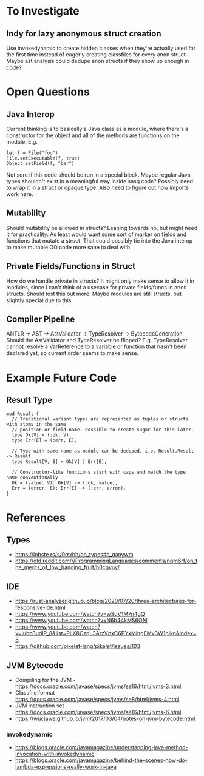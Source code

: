 # To Investigate

## Indy for lazy anonymous struct creation
Use invokedynamic to create hidden classes when they're actually used for the first time instead
of eagerly creating classfiles for every anon struct. Maybe ast analysis could dedupe anon 
structs if they show up enough in code?

# Open Questions

## Java Interop
Current thinking is to basically a Java class as a module, where there's a constructor for the 
object and all of the methods are functions on the module. E.g. 
```
let f = File("foo")
File.setExecutable(f, true)
Object.setField(f, "bar")
```

Not sure if this code should be run in a special block. Maybe regular Java types shouldn't exist
in a meaningful way inside sasq code? Possibly need to wrap it in a struct or opaque type. Also
need to figure out how imports work here. 

## Mutability
Should mutability be allowed in structs? Leaning towards no, but might need it for practicality.
As least would want some sort of marker on fields and functions that mutate a struct. That could
possibly tie into the Java interop to make mutable OO code more sane to deal with. 

## Private Fields/Functions in Struct
How do we handle private in structs? It might only make sense to allow it in modules, since I 
can't think of a usecase for private fields/funcs in anon structs. Should test this out more. 
Maybe modules are still structs, but slightly special due to this. 

## Compiler Pipeline
ANTLR -> AST -> AstValidator -> TypeResolver -> BytecodeGeneration
Should the AstValidator and TypeResolver be flipped? E.g. TypeResolver cannot resolve a VarReference 
to a variable or function that hasn't been declared yet, so current order seems to make sense.

# Example Future Code

## Result Type
```
mod Result {
  // Traditional variant types are represented as tuples or structs with atoms in the same
  // position or field name. Possible to create sugar for this later.
  type Ok[V] = (:ok, V),
  type Err[E] = (:err, E),
  
  // Type with same name as module can be deduped, i.e. Result.Result -> Result
  type Result[V, E] = Ok[V] | Err[E],
  
  // Constructor-like functions start with caps and match the type name conventionally
  Ok = (value: V): Ok[V] -> (:ok, value),
  Err = (error: E): Err[E] -> (:err, error),
}
```

# References

## Types
* https://lobste.rs/s/9rrxbh/on_types#c_qanywm
* https://old.reddit.com/r/ProgrammingLanguages/comments/nqm6rf/on_the_merits_of_low_hanging_fruit/h0cqvuy/

## IDE
* https://rust-analyzer.github.io/blog/2020/07/20/three-architectures-for-responsive-ide.html
* https://www.youtube.com/watch?v=wSdV1M7n4gQ
* https://www.youtube.com/watch?v=N6b44kMS6OM
* https://www.youtube.com/watch?v=lubc8udiP_8&list=PLX8CzqL3ArzVnxC6PYxMlngEMv3W1pIkn&index=8
* https://github.com/pikelet-lang/pikelet/issues/103

## JVM Bytecode
* Compiling for the JVM - https://docs.oracle.com/javase/specs/jvms/se16/html/jvms-3.html
* Classfile format - https://docs.oracle.com/javase/specs/jvms/se8/html/jvms-4.html
* JVM instruction set - https://docs.oracle.com/javase/specs/jvms/se16/html/jvms-6.html
* https://wuciawe.github.io/jvm/2017/03/04/notes-on-jvm-bytecode.html

### invokedynamic
* https://blogs.oracle.com/javamagazine/understanding-java-method-invocation-with-invokedynamic
* https://blogs.oracle.com/javamagazine/behind-the-scenes-how-do-lambda-expressions-really-work-in-java
